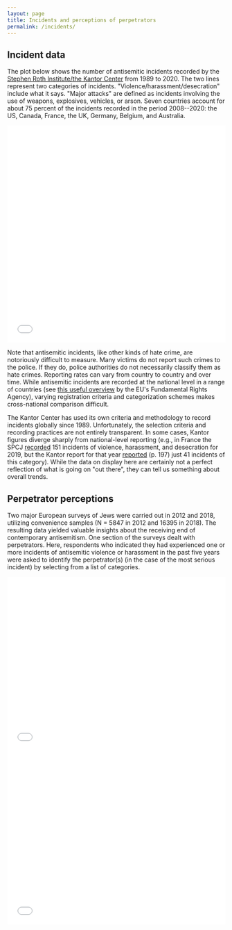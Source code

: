 ```yaml
---
layout: page
title: Incidents and perceptions of perpetrators
permalink: /incidents/
---
```

## Incident data

The plot below shows the number of antisemitic incidents recorded by the [Stephen Roth Institute/the Kantor Center](https://en-humanities.tau.ac.il/kantor/rerearch/annual_reports) from 1989 to 2020. The two lines represent two categories of incidents. "Violence/harassment/desecration" include what it says. "Major attacks" are defined as incidents involving the use of weapons, explosives, vehicles, or arson. Seven countries account for about 75 percent of the incidents recorded in the period 2008--2020: the US, Canada, France, the UK, Germany, Belgium, and Australia.

<iframe src="/chaceweb/assets/incidents_plot.html" height="500px" width="100%" style="border:none;"></iframe>

Note that antisemitic incidents, like other kinds of hate crime, are notoriously difficult to measure. Many victims do not report such crimes to the police. If they do, police authorities do not necessarily classify them as hate crimes. Reporting rates can vary from country to country and over time. While antisemitic incidents are recorded at the national level in a range of countries (see [this useful overview](https://fra.europa.eu/en/publication/2020/antisemitism-overview-2009-2019) by the EU's Fundamental Rights Agency), varying registration criteria and categorization schemes makes cross-national comparison difficult.

The Kantor Center has used its own criteria and methodology to record incidents globally since 1989. Unfortunately, the selection criteria and recording practices are not entirely transparent. In some cases, Kantor figures diverge sharply from national-level reporting (e.g., in France the SPCJ [recorded](https://www.antisemitisme.fr/dl/2019-EN) 151 incidents of violence, harassment, and desecration for 2019, but the Kantor report for that year [reported](https://en-humanities.tau.ac.il/sites/humanities_en.tau.ac.il/files/media_server/humanities/kantor/Kantor%20Report%202020_130820.pdf) (p. 197) just 41 incidents of this category). While the data on display here are certainly not a perfect reflection of what is going on "out there", they can tell us something about overall trends.

## Perpetrator perceptions

Two major European surveys of Jews were carried out in 2012 and 2018, utilizing convenience samples (N = 5847 in 2012 and 16395 in 2018). The resulting data yielded valuable insights about the receiving end of contemporary antisemitism. One section of the surveys dealt with perpetrators. Here, respondents who indicated they had experienced one or more incidents of antisemitic violence or harassment in the past five years were asked to identify the perpetrator(s) (in the case of the most serious incident) by selecting from a list of categories.

<iframe src="/chaceweb/assets/perps_v_plot.html" height="400px" width="100%" style="border:none;"></iframe>

<br>

<iframe src="/chaceweb/assets/perps_h_plot.html" height="400px" width="100%" style="border:none;"></iframe>

